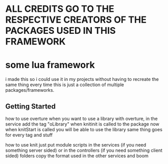 # ALL CREDITS GO TO THE RESPECTIVE CREATORS OF THE PACKAGES USED IN THIS FRAMEWORK

# some lua framework
i made this so i could use it in my projects without having to recreate the same thing every time
this is just a collection of multiple packages/frameworks.

## Getting Started
how to use overture
when you want to use a library with overture,
in the service add the tag "oLibrary" when knitinit is called to the package
now when knitStart is called you will be able to use the library
same thing goes for every tag and stuff

how to use knit
just put module scripts in the services (if you need something server sided) or in the controllers (if you need something client sided) folders
copy the format used in the other services and boom